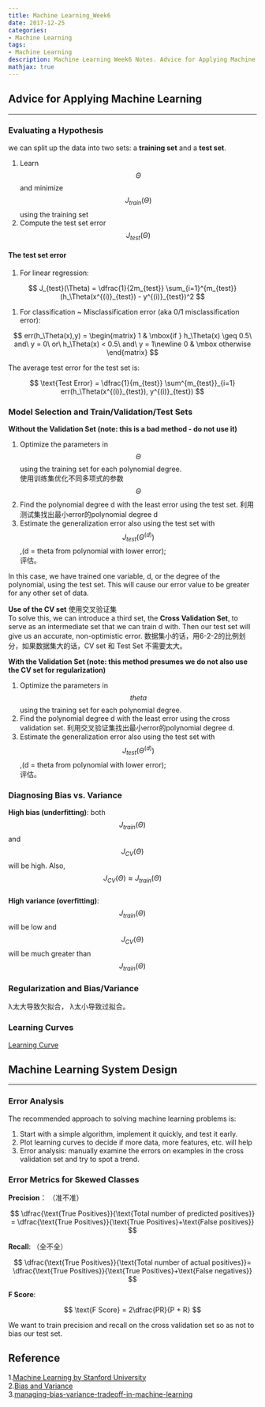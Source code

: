 ```yaml
---
title: Machine Learning_Week6
date: 2017-12-25
categories:
- Machine Learning
tags: 
- Machine Learning
description: Machine Learning Week6 Notes. Advice for Applying Machine Learning&Machine Learning System Design.
mathjax: true
---
```

## Advice for Applying Machine Learning  

------------
### Evaluating a Hypothesis  
we can split up the data into two sets: a **training set** and a **test set**.
1. Learn $$Θ$$ and minimize $$J_{train}(\Theta)$$ using the training set
1. Compute the test set error $$J_{test}(\Theta)$$  

#### The test set error 
1. For linear regression: 

$$  J_{test}(\Theta) = \dfrac{1}{2m_{test}} \sum_{i=1}^{m_{test}}(h_\Theta(x^{(i)}_{test}) - y^{(i)}_{test})^2  $$  

1. For classification ~ Misclassification error (aka 0/1 misclassification error):  

$$  err(h_\Theta(x),y) =
\begin{matrix}
1 & \mbox{if } h_\Theta(x) \geq 0.5\ and\ y = 0\ or\ h_\Theta(x) < 0.5\ and\ y = 1\newline
0 & \mbox otherwise 
\end{matrix} $$  

The average test error for the test set is:  

$$  \text{Test Error} = \dfrac{1}{m_{test}} \sum^{m_{test}}_{i=1} err(h_\Theta(x^{(i)}_{test}), y^{(i)}_{test})  $$  

### Model Selection and Train/Validation/Test Sets  

**Without the Validation Set (note: this is a bad method - do not use it)**  
1. Optimize the parameters in $$\Theta$$ using the training set for each polynomial degree.  
   使用训练集优化不同多项式的参数$$\Theta$$
1. Find the polynomial degree d with the least error using the test set.
   利用测试集找出最小error的polynomial degree d  
1. Estimate the generalization error also using the test set with $$J_{test}(\Theta^{(d)})$$,(d = theta from polynomial with lower error);  
   评估。

In this case, we have trained one variable, d, or the degree of the polynomial, using the test set. This will cause our error value to be greater for any other set of data.  

**Use of the CV set** 使用交叉验证集  
To solve this, we can introduce a third set, the **Cross Validation Set**, to serve as an intermediate set that we can train d with. Then our test set will give us an accurate, non-optimistic error.
数据集小的话，用6-2-2的比例划分，如果数据集大的话，CV set 和 Test Set 不需要太大。  

**With the Validation Set (note: this method presumes we do not also use the CV set for regularization)**  
1. Optimize the parameters in $$theta$$ using the training set for each polynomial degree.  
1. Find the polynomial degree d with the least error using the cross validation set.
   利用交叉验证集找出最小error的polynomial degree d.    
1. Estimate the generalization error also using the test set with $$J_{test}(\Theta^{(d)})$$,(d = theta from polynomial with lower error);  
   评估。  
   
### Diagnosing Bias vs. Variance  
**High bias (underfitting)**: both $$J_{train}(\Theta)$$ and $$J_{CV}(\Theta)$$ will be high. Also,$$J_{CV}(\Theta) \approx J_{train}(\Theta)$$  
**High variance (overfitting)**: $$J_{train}(\Theta)$$will be low and $$J_{CV}(\Theta)$$will be much greater than $$J_{train}(\Theta)$$  

### Regularization and Bias/Variance  
λ太大导致欠拟合， λ太小导致过拟合。  

### Learning Curves  
[Learning Curve](http://www.ritchieng.com/machinelearning-learning-curve/ "Learning Curve")  

## Machine Learning System Design  

------------
### Error Analysis  
The recommended approach to solving machine learning problems is:
1. Start with a simple algorithm, implement it quickly, and test it early.
1. Plot learning curves to decide if more data, more features, etc. will help
1. Error analysis: manually examine the errors on examples in the cross validation set and try to spot a trend.  

### Error Metrics for Skewed Classes  
**Precision**： （准不准） 

$$  \dfrac{\text{True Positives}}{\text{Total number of predicted positives}}
= \dfrac{\text{True Positives}}{\text{True Positives}+\text{False positives}}  $$  

**Recall**: （全不全）   

$$  \dfrac{\text{True Positives}}{\text{Total number of actual positives}}= \dfrac{\text{True Positives}}{\text{True Positives}+\text{False negatives}}  $$  

**F Score**:

$$  \text{F Score} = 2\dfrac{PR}{P + R}  $$    

We want to train precision and recall on the cross validation set so as not to bias our test set.    


## Reference
1.[Machine Learning by Stanford University](https://www.coursera.org/learn/machine-learning/resources/LIZza)    
2.[Bias and Variance](http://www.cedar.buffalo.edu/~srihari/CSE555/Chap9.Part2.pdf)  
3.[managing-bias-variance-tradeoff-in-machine-learning](http://blog.stephenpurpura.com/post/13052575854/managing-bias-variance-tradeoff-in-machine-learning)




